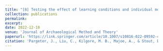 ```yaml
---
title: "[8] Testing the effect of learning conditions and individual motor/cognitive differences on knapping skill acquisition"
collection: publications
permalink: 
excerpt: 
date: 2022-12-10
venue: 'Journal of Archaeological Method and Theory'
paperurl: 'https://link.springer.com/article/10.1007/s10816-022-09592-4'
citation: 'Pargeter, J., Liu, C., Kilgore, M. B., Majoe, A., & Stout, D. Testing the effect of learning conditions and individual motor/cognitive differences on knapping skill acquisition. <i>Journal of Archaeological Method and Theory</i>. doi: 10.1007/s10816-022-09592-4'
---
```

